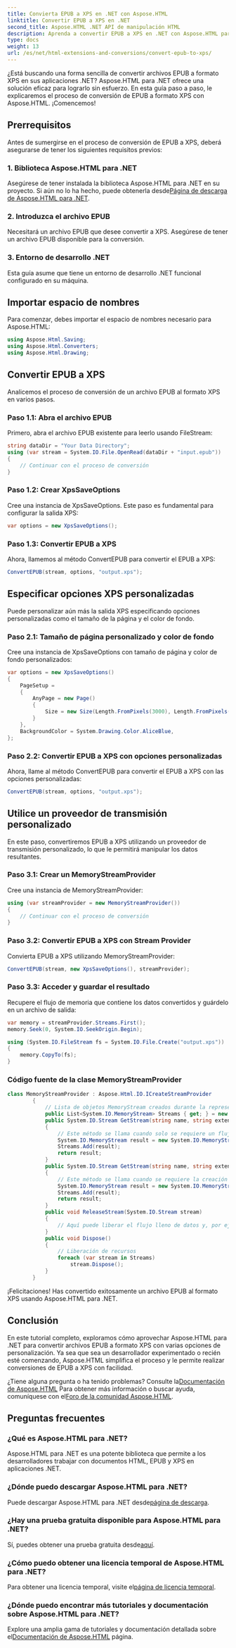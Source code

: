 ```yaml
---
title: Convierta EPUB a XPS en .NET con Aspose.HTML
linktitle: Convertir EPUB a XPS en .NET
second_title: Aspose.HTML .NET API de manipulación HTML
description: Aprenda a convertir EPUB a XPS en .NET con Aspose.HTML para .NET. Siga nuestra guía paso a paso para realizar conversiones sin esfuerzo.
type: docs
weight: 13
url: /es/net/html-extensions-and-conversions/convert-epub-to-xps/
---
```


¿Está buscando una forma sencilla de convertir archivos EPUB a formato XPS en sus aplicaciones .NET? Aspose.HTML para .NET ofrece una solución eficaz para lograrlo sin esfuerzo. En esta guía paso a paso, le explicaremos el proceso de conversión de EPUB a formato XPS con Aspose.HTML. ¡Comencemos!

## Prerrequisitos

Antes de sumergirse en el proceso de conversión de EPUB a XPS, deberá asegurarse de tener los siguientes requisitos previos:

### 1. Biblioteca Aspose.HTML para .NET

 Asegúrese de tener instalada la biblioteca Aspose.HTML para .NET en su proyecto. Si aún no lo ha hecho, puede obtenerla desde[Página de descarga de Aspose.HTML para .NET](https://releases.aspose.com/html/net/).

### 2. Introduzca el archivo EPUB

Necesitará un archivo EPUB que desee convertir a XPS. Asegúrese de tener un archivo EPUB disponible para la conversión.

### 3. Entorno de desarrollo .NET

Esta guía asume que tiene un entorno de desarrollo .NET funcional configurado en su máquina.

## Importar espacio de nombres

Para comenzar, debes importar el espacio de nombres necesario para Aspose.HTML:

```csharp
using Aspose.Html.Saving;
using Aspose.Html.Converters;
using Aspose.Html.Drawing;
```

## Convertir EPUB a XPS

Analicemos el proceso de conversión de un archivo EPUB al formato XPS en varios pasos.

### Paso 1.1: Abra el archivo EPUB

Primero, abra el archivo EPUB existente para leerlo usando FileStream:

```csharp
string dataDir = "Your Data Directory";
using (var stream = System.IO.File.OpenRead(dataDir + "input.epub"))
{
    // Continuar con el proceso de conversión
}
```

### Paso 1.2: Crear XpsSaveOptions

Cree una instancia de XpsSaveOptions. Este paso es fundamental para configurar la salida XPS:

```csharp
var options = new XpsSaveOptions();
```

### Paso 1.3: Convertir EPUB a XPS

Ahora, llamemos al método ConvertEPUB para convertir el EPUB a XPS:

```csharp
ConvertEPUB(stream, options, "output.xps");
```

## Especificar opciones XPS personalizadas

Puede personalizar aún más la salida XPS especificando opciones personalizadas como el tamaño de la página y el color de fondo.

### Paso 2.1: Tamaño de página personalizado y color de fondo

Cree una instancia de XpsSaveOptions con tamaño de página y color de fondo personalizados:

```csharp
var options = new XpsSaveOptions()
{
    PageSetup =
    {
        AnyPage = new Page()
        {
            Size = new Size(Length.FromPixels(3000), Length.FromPixels(1000))
        }
    },
    BackgroundColor = System.Drawing.Color.AliceBlue,
};
```

### Paso 2.2: Convertir EPUB a XPS con opciones personalizadas

Ahora, llame al método ConvertEPUB para convertir el EPUB a XPS con las opciones personalizadas:

```csharp
ConvertEPUB(stream, options, "output.xps");
```

## Utilice un proveedor de transmisión personalizado

En este paso, convertiremos EPUB a XPS utilizando un proveedor de transmisión personalizado, lo que le permitirá manipular los datos resultantes.

### Paso 3.1: Crear un MemoryStreamProvider

Cree una instancia de MemoryStreamProvider:

```csharp
using (var streamProvider = new MemoryStreamProvider())
{
    // Continuar con el proceso de conversión
}
```

### Paso 3.2: Convertir EPUB a XPS con Stream Provider

Convierta EPUB a XPS utilizando MemoryStreamProvider:

```csharp
ConvertEPUB(stream, new XpsSaveOptions(), streamProvider);
```

### Paso 3.3: Acceder y guardar el resultado

Recupere el flujo de memoria que contiene los datos convertidos y guárdelo en un archivo de salida:

```csharp
var memory = streamProvider.Streams.First();
memory.Seek(0, System.IO.SeekOrigin.Begin);

using (System.IO.FileStream fs = System.IO.File.Create("output.xps"))
{
    memory.CopyTo(fs);
}
```

### Código fuente de la clase MemoryStreamProvider

```csharp
class MemoryStreamProvider : Aspose.Html.IO.ICreateStreamProvider
        {
            // Lista de objetos MemoryStream creados durante la representación del documento
            public List<System.IO.MemoryStream> Streams { get; } = new List<System.IO.MemoryStream>();
            public System.IO.Stream GetStream(string name, string extension)
            {
                // Este método se llama cuando solo se requiere un flujo de salida, por ejemplo, para los formatos XPS, PDF o TIFF.
                System.IO.MemoryStream result = new System.IO.MemoryStream();
                Streams.Add(result);
                return result;
            }
            public System.IO.Stream GetStream(string name, string extension, int page)
            {
                // Este método se llama cuando se requiere la creación de múltiples flujos de salida. Por ejemplo, durante la representación de HTML en una lista de archivos de imagen (JPG, PNG, etc.).
                System.IO.MemoryStream result = new System.IO.MemoryStream();
                Streams.Add(result);
                return result;
            }
            public void ReleaseStream(System.IO.Stream stream)
            {
                // Aquí puede liberar el flujo lleno de datos y, por ejemplo, vaciarlo al disco duro.
            }
            public void Dispose()
            {
                // Liberación de recursos
                foreach (var stream in Streams)
                    stream.Dispose();
            }
        }
```
¡Felicitaciones! Has convertido exitosamente un archivo EPUB al formato XPS usando Aspose.HTML para .NET.

## Conclusión

En este tutorial completo, exploramos cómo aprovechar Aspose.HTML para .NET para convertir archivos EPUB a formato XPS con varias opciones de personalización. Ya sea que sea un desarrollador experimentado o recién esté comenzando, Aspose.HTML simplifica el proceso y le permite realizar conversiones de EPUB a XPS con facilidad.

 ¿Tiene alguna pregunta o ha tenido problemas? Consulte la[Documentación de Aspose.HTML](https://reference.aspose.com/html/net/) Para obtener más información o buscar ayuda, comuníquese con el[Foro de la comunidad Aspose.HTML](https://forum.aspose.com/).

## Preguntas frecuentes

### ¿Qué es Aspose.HTML para .NET?
Aspose.HTML para .NET es una potente biblioteca que permite a los desarrolladores trabajar con documentos HTML, EPUB y XPS en aplicaciones .NET.

### ¿Dónde puedo descargar Aspose.HTML para .NET?
 Puede descargar Aspose.HTML para .NET desde[página de descarga](https://releases.aspose.com/html/net/).

### ¿Hay una prueba gratuita disponible para Aspose.HTML para .NET?
 Sí, puedes obtener una prueba gratuita desde[aquí](https://releases.aspose.com/).

### ¿Cómo puedo obtener una licencia temporal de Aspose.HTML para .NET?
 Para obtener una licencia temporal, visite el[página de licencia temporal](https://purchase.aspose.com/temporary-license/).

### ¿Dónde puedo encontrar más tutoriales y documentación sobre Aspose.HTML para .NET?
 Explore una amplia gama de tutoriales y documentación detallada sobre el[Documentación de Aspose.HTML](https://reference.aspose.com/html/net/) página.
